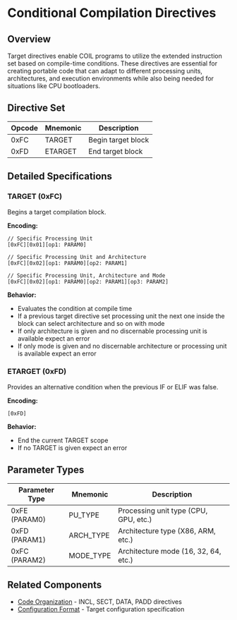 # Conditional Compilation Directives

## Overview

Target directives enable COIL programs to utilize the extended instruction set based on compile-time conditions. These directives are essential for creating portable code that can adapt to different processing units, architectures, and execution environments while also being needed for situations like CPU bootloaders.


## Directive Set

| Opcode | Mnemonic | Description        |
|--------|----------|--------------------|
| 0xFC   | TARGET   | Begin target block |
| 0xFD   | ETARGET  | End target block   |

## Detailed Specifications

### TARGET (0xFC)

Begins a target compilation block.

**Encoding:**
```
// Specific Processing Unit
[0xFC][0x01][op1: PARAM0]

// Specific Processing Unit and Architecture
[0xFC][0x02][op1: PARAM0][op2: PARAM1]

// Specific Processing Unit, Architecture and Mode
[0xFC][0x02][op1: PARAM0][op2: PARAM1][op3: PARAM2]
```

**Behavior:**
- Evaluates the condition at compile time
- If a previous target directive set processing unit the next one inside the block can select architecture and so on with mode
- If only architecture is given and no discernable processing unit is available expect an error
- If only mode is given and no discernable architecture or processing unit is available expect an error

### ETARGET (0xFD)

Provides an alternative condition when the previous IF or ELIF was false.

**Encoding:**
```
[0xFD]
```

**Behavior:**
- End the current TARGET scope
- If no TARGET is given expect an error

## Parameter Types

| Parameter Type | Mnemonic | Description |
|----------------|----------|-------------|
| 0xFE (PARAM0)  | PU_TYPE       | Processing unit type (CPU, GPU, etc.) |
| 0xFD (PARAM1)  | ARCH_TYPE     | Architecture type (X86, ARM, etc.) |
| 0xFC (PARAM2)  | MODE_TYPE     | Architecture mode (16, 32, 64, etc.) |

## Related Components

- [Code Organization](./code-organization.md) - INCL, SECT, DATA, PADD directives
- [Configuration Format](../core/config-format.md) - Target configuration specification